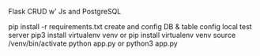 Flask CRUD w' Js and PostgreSQL 

pip install -r requirements.txt
create and config DB & table
config local test server 
pip3 install virtualenv venv or pip install virtualenv venv
source /venv/bin/activate
python app.py or python3 app.py 

